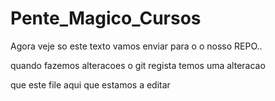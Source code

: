 # Pente_Magico_Cursos

Agora veje so este texto vamos enviar para o o nosso REPO..

quando fazemos alteracoes o git regista
temos uma alteracao


que este file aqui que estamos a editar